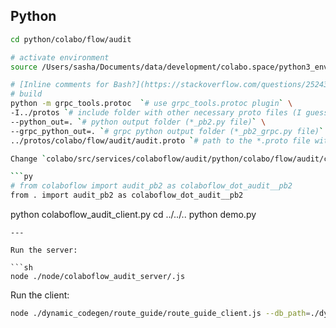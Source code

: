 ## Python

```sh
cd python/colabo/flow/audit

# activate environment
source /Users/sasha/Documents/data/development/colabo.space/python3_env/bin/activate

# [Inline comments for Bash?](https://stackoverflow.com/questions/2524367/inline-comments-for-bash)
# build
python -m grpc_tools.protoc  `# use grpc_tools.protoc plugin` \
-I../protos `# include folder with other necessary proto files (I guess)` \
--python_out=. `# python output folder (*_pb2.py file)` \
--grpc_python_out=. `# grpc python output folder (*_pb2_grpc.py file)` \
../protos/colabo/flow/audit/audit.proto `# path to the *.proto file with the description of gRPC service and messages`

Change `colabo/src/services/colaboflow/audit/python/colabo/flow/audit/colaboflow/audit_pb2_grpc.py`:

```py
# from colaboflow import audit_pb2 as colaboflow_dot_audit__pb2
from . import audit_pb2 as colaboflow_dot_audit__pb2
```

python colaboflow_audit_client.py
cd ../../..
python demo.py
```
---

Run the server:

```sh
node ./node/colaboflow_audit_server/.js
```

Run the client:

```sh
node ./dynamic_codegen/route_guide/route_guide_client.js --db_path=./dynamic_codegen/route_guide/route_guide_db.json
